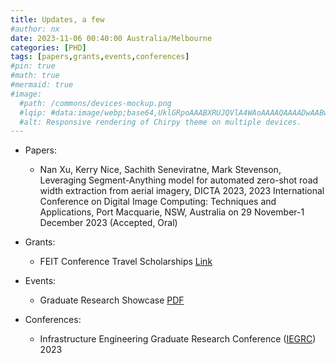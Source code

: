 ```yaml
---
title: Updates, a few
#author: nx
date: 2023-11-06 00:40:00 Australia/Melbourne
categories: [PHD]
tags: [papers,grants,events,conferences]
#pin: true
#math: true
#mermaid: true
#image:
  #path: /commons/devices-mockup.png
  #lqip: #data:image/webp;base64,UklGRpoAAABXRUJQVlA4WAoAAAAQAAAADwAABwAAQUxQSDIAAAARL0AmbZurmr57yyIiqE8oiG0bejIYEQTgqiDA9vqnsUSI6H+oAERp2HZ65qP/VIA#WAFZQOCBCAAAA8AEAnQEqEAAIAAVAfCWkAALp8sF8rgRgAP7o9FDvMCkMde9PK7euH5M1m6VWoDXf2FkP3BqV0ZYbO6NA/VFIAAAA
  #alt: Responsive rendering of Chirpy theme on multiple devices.
---
```


- Papers:
  + Nan Xu, Kerry Nice, Sachith Seneviratne, Mark Stevenson, Leveraging Segment-Anything model for automated zero-shot road width extraction from aerial imagery, DICTA 2023, 2023 International Conference on Digital Image Computing: Techniques and Applications, Port Macquarie, NSW, Australia on 29 November-1 December 2023 (Accepted, Oral)
    
- Grants:
  + FEIT Conference Travel Scholarships <a href="https://eng.unimelb.edu.au/students/research/study-resources/scholarships/scholarships/travel">Link</a>
    
- Events:
  + Graduate Research Showcase <a href="https://acrobat.adobe.com/link/review?uri=urn:aaid:scds:US:04ee87c4-62c6-31b8-9fc8-d952e92484ae">PDF</a>

- Conferences:
  + Infrastructure Engineering Graduate Research Conference (<a href="https://blogs.unimelb.edu.au/gies/#tab400">IEGRC</a>) 2023
